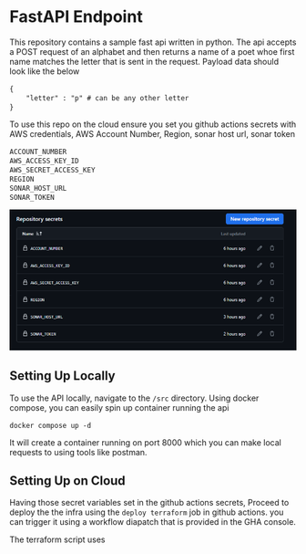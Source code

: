 # FastAPI Endpoint

This repository contains a sample fast api written in python. The api accepts a POST request of an alphabet and then returns a name of a poet whoe first name matches the letter that is sent in the request. Payload data should look like the below

```
{
    "letter" : "p" # can be any other letter
}
```

To use this repo on the cloud ensure you set you github actions secrets with AWS credentials, AWS Account Number, Region, sonar host url, sonar token

```
ACCOUNT_NUMBER
AWS_ACCESS_KEY_ID
AWS_SECRET_ACCESS_KEY
REGION
SONAR_HOST_URL
SONAR_TOKEN
```
![Secet Variables](./img/image.png)

## Setting Up Locally

To use the API locally, navigate to the `/src` directory. Using docker compose, you can easily spin up  container running the api

```
docker compose up -d
```

It will create a container running on port 8000 which you can make local requests to using tools like postman.


## Setting Up on Cloud

Having those secret variables set in the github actions secrets, Proceed to deploy the the infra using the `deploy terraform` job in github actions. you can trigger it using a workflow diapatch that is provided in the GHA console.

The terraform script uses 


